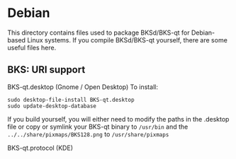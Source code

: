 
Debian
====================
This directory contains files used to package BKSd/BKS-qt
for Debian-based Linux systems. If you compile BKSd/BKS-qt yourself, there are some useful files here.

## BKS: URI support ##


BKS-qt.desktop  (Gnome / Open Desktop)
To install:

	sudo desktop-file-install BKS-qt.desktop
	sudo update-desktop-database

If you build yourself, you will either need to modify the paths in
the .desktop file or copy or symlink your BKS-qt binary to `/usr/bin`
and the `../../share/pixmaps/BKS128.png` to `/usr/share/pixmaps`

BKS-qt.protocol (KDE)


